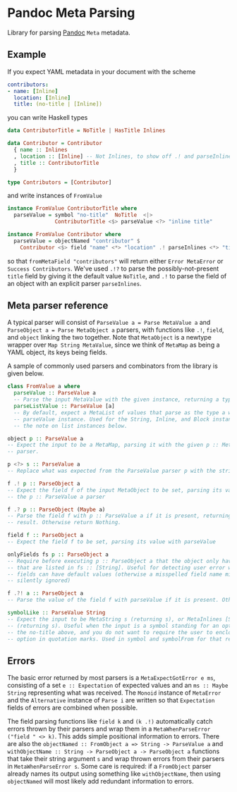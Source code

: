 # Pandoc Meta Parsing

Library for parsing [Pandoc](https://github.com/jgm/pandoc) `Meta` metadata.

## Example

If you expect YAML metadata in your document with the scheme

```yaml
contributors:
- name: [Inline]
  location: [Inline]
  title: (no-title | [Inline])
```

you can write Haskell types

```haskell
data ContributorTitle = NoTitle | HasTitle Inlines

data Contributor = Contributor
  { name :: Inlines
  , location :: [Inline] -- Not Inlines, to show off .! and parseInlines
  , title :: ContributorTitle
  }

type Contributors = [Contributor]
```

and write instances of `FromValue`

```haskell
instance FromValue ContributorTitle where
  parseValue = symbol "no-title"  NoTitle  <|>
               ContributorTitle <$> parseValue <?> "inline title"

instance FromValue Contributor where
  parseValue = objectNamed "contributor" $
    Contributor <$> field "name" <*> "location" .! parseInlines <*> "title" .?! NoTitle
```

so that `fromMetaField "contributors"` will return either `Error MetaError` or
`Success Contributors`. We've used `.!?` to parse the possibly-not-present
`title` field by giving it the default value `NoTitle`, and `.!` to parse the
field of an object with an explicit parser `parseInlines`.

## Meta parser reference

A typical parser will consist of `ParseValue a = Parse MetaValue a` and
`ParseObject a = Parse MetaObject a` parsers, with functions like `.!`, `field`,
and `object` linking the two together. Note that `MetaObject` is a newtype
wrapper over `Map String MetaValue`, since we think of `MetaMap` as being a YAML
object, its keys being fields.

A sample of commonly used parsers and combinators from the library is given below.

```haskell
class FromValue a where
  parseValue :: ParseValue a
  -- Parse the input MetaValue with the given instance, returning a type a.
  parseListValue :: ParseValue [a]
  -- By default, expect a MetaList of values that parse as the type a with the
  -- parseValue instance. Used for the String, Inline, and Block instances. See
  -- the note on list instances below.

object p :: ParseValue a
-- Expect the input to be a MetaMap, parsing it with the given p :: MetaObject
-- parser.

p <?> s :: ParseValue a
-- Replace what was expected from the ParseValue parser p with the string s.

f .! p :: ParseObject a
-- Expect the field f of the input MetaObject to be set, parsing its value with
-- the p :: ParseValue a parser

f .? p :: ParseObject (Maybe a)
-- Parse the field f with p :: ParseValue a if it is present, returning Just the
-- result. Otherwise return Nothing.

field f :: ParseObject a
-- Expect the field f to be set, parsing its value with parseValue

onlyFields fs p :: ParseObject a
-- Require before executing p :: ParseObject a that the object only have fields
-- that are listed in fs :: [String]. Useful for detecting user error when
-- fields can have default values (otherwise a misspelled field name might be
-- silently ignored)

f .?! a :: ParseObject a
-- Parse the value of the field f with parseValue if it is present. Otherwise return a.

symbolLike :: ParseValue String
-- Expect the input to be MetaString s (returning s), or MetaInlines [Str s]
-- (returning s). Useful when the input is a symbol standing for an option, like
-- the no-title above, and you do not want to require the user to enclose the
-- option in quotation marks. Used in symbol and symbolFrom for that reason.
```

## Errors

The basic error returned by most parsers is a `MetaExpectGotError e ms`,
consisting of a set `e :: Expectation` of expected values and an `ms :: Maybe
String` representing what was received. The `Monoid` instance of `MetaError` and
the `Alternative` instance of `Parse i` are written so that `Expectation` fields
of errors are combined when possible.

The field parsing functions like `field k` and `(k .!)` automatically catch
errors thrown by their parsers and wrap them in a `MetaWhenParseError ("field "
<> k)`. This adds simple positional information to errors. There are also the
`objectNamed :: FromObject a => String -> ParseValue a` and `withObjectName ::
String -> ParseObject a -> ParseObject a` functions that take their string
argument `s` and wrap thrown errors from their parsers in `MetaWhenParseError
s`. Some care is required: if a `FromObject` parser already names its output
using something like `withObjectName`, then using `objectNamed` will most likely
add redundant information to errors.
